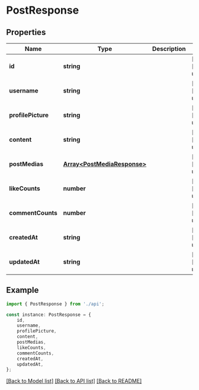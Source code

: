 # PostResponse


## Properties

Name | Type | Description | Notes
------------ | ------------- | ------------- | -------------
**id** | **string** |  | [optional] [default to undefined]
**username** | **string** |  | [optional] [default to undefined]
**profilePicture** | **string** |  | [optional] [default to undefined]
**content** | **string** |  | [optional] [default to undefined]
**postMedias** | [**Array&lt;PostMediaResponse&gt;**](PostMediaResponse.md) |  | [optional] [default to undefined]
**likeCounts** | **number** |  | [optional] [default to undefined]
**commentCounts** | **number** |  | [optional] [default to undefined]
**createdAt** | **string** |  | [optional] [default to undefined]
**updatedAt** | **string** |  | [optional] [default to undefined]

## Example

```typescript
import { PostResponse } from './api';

const instance: PostResponse = {
    id,
    username,
    profilePicture,
    content,
    postMedias,
    likeCounts,
    commentCounts,
    createdAt,
    updatedAt,
};
```

[[Back to Model list]](../README.md#documentation-for-models) [[Back to API list]](../README.md#documentation-for-api-endpoints) [[Back to README]](../README.md)
